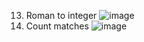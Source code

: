 13. Roman to integer
![image](https://github.com/user-attachments/assets/8f9e6144-243a-4add-b1c3-acf756159917)
1688. Count matches
![image](https://github.com/user-attachments/assets/74f28a92-c370-408a-9006-d2737337c0b9)



